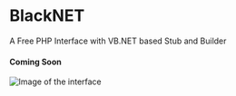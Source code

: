 # BlackNET
A Free PHP Interface with VB.NET based Stub and Builder

#### Coming Soon

![Image of the interface](https://d.top4top.net/p_1102egpoo1.png)

